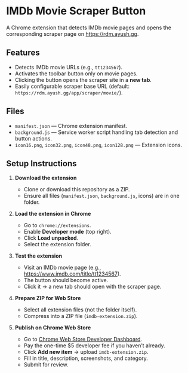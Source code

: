 # IMDb Movie Scraper Button

A Chrome extension that detects IMDb movie pages and opens the corresponding scraper page on https://rdm.ayush.gg.

## Features

- Detects IMDb movie URLs (e.g., `tt1234567`).
- Activates the toolbar button only on movie pages.
- Clicking the button opens the scraper site in a **new tab**.
- Easily configurable scraper base URL (default: `https://rdm.ayush.gg/app/scraper/movie/`).

## Files

- `manifest.json` — Chrome extension manifest.
- `background.js` — Service worker script handling tab detection and button actions.
- `icon16.png`, `icon32.png`, `icon48.png`, `icon128.png` — Extension icons.

## Setup Instructions

1. **Download the extension**
   - Clone or download this repository as a ZIP.
   - Ensure all files (`manifest.json`, `background.js`, icons) are in one folder.

2. **Load the extension in Chrome**
   - Go to `chrome://extensions`.
   - Enable **Developer mode** (top right).
   - Click **Load unpacked**.
   - Select the extension folder.

3. **Test the extension**
   - Visit an IMDb movie page (e.g., https://www.imdb.com/title/tt1234567).
   - The button should become active.
   - Click it → a new tab should open with the scraper page.

4. **Prepare ZIP for Web Store**
   - Select all extension files (not the folder itself).
   - Compress into a ZIP file (`imdb-extension.zip`).

5. **Publish on Chrome Web Store**
   - Go to [Chrome Web Store Developer Dashboard](https://chrome.google.com/webstore/devconsole).
   - Pay the one-time $5 developer fee if you haven’t already.
   - Click **Add new item** → upload `imdb-extension.zip`.
   - Fill in title, description, screenshots, and category.
   - Submit for review.
